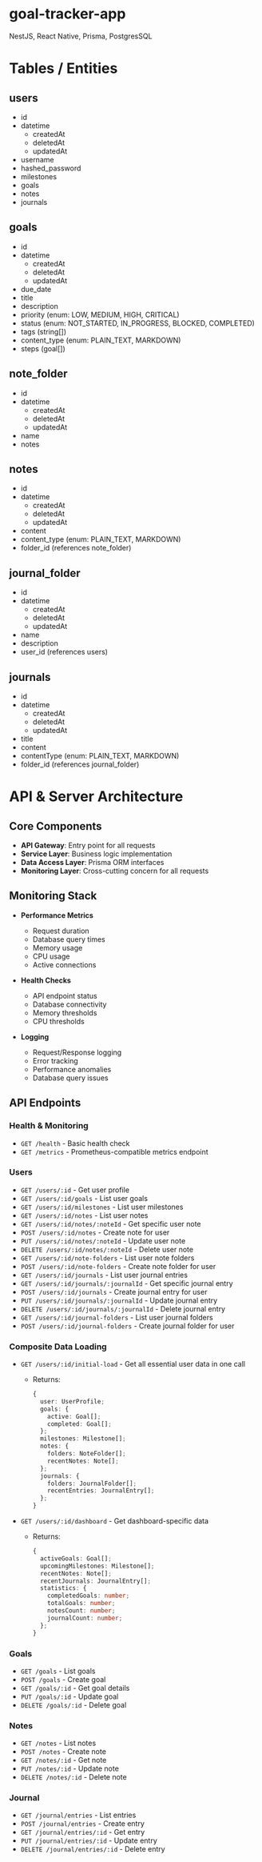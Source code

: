 # goal-tracker-app

NestJS, React Native, Prisma, PostgresSQL

# Tables / Entities

## users

- id
- datetime
  - createdAt
  - deletedAt
  - updatedAt
- username
- hashed_password
- milestones
- goals
- notes
- journals

## goals

- id
- datetime
  - createdAt
  - deletedAt
  - updatedAt
- due_date
- title
- description
- priority (enum: LOW, MEDIUM, HIGH, CRITICAL)
- status (enum: NOT_STARTED, IN_PROGRESS, BLOCKED, COMPLETED)
- tags (string[])
- content_type (enum: PLAIN_TEXT, MARKDOWN)
- steps (goal[])

## note_folder

- id
- datetime
  - createdAt
  - deletedAt
  - updatedAt
- name
- notes

## notes

- id
- datetime
  - createdAt
  - deletedAt
  - updatedAt
- content
- content_type (enum: PLAIN_TEXT, MARKDOWN)
- folder_id (references note_folder)

## journal_folder

- id
- datetime
  - createdAt
  - deletedAt
  - updatedAt
- name
- description
- user_id (references users)

## journals

- id
- datetime
  - createdAt
  - deletedAt
  - updatedAt
- title
- content
- contentType (enum: PLAIN_TEXT, MARKDOWN)
- folder_id (references journal_folder)

# API & Server Architecture

## Core Components

- **API Gateway**: Entry point for all requests
- **Service Layer**: Business logic implementation
- **Data Access Layer**: Prisma ORM interfaces
- **Monitoring Layer**: Cross-cutting concern for all requests

## Monitoring Stack

- **Performance Metrics**

  - Request duration
  - Database query times
  - Memory usage
  - CPU usage
  - Active connections

- **Health Checks**

  - API endpoint status
  - Database connectivity
  - Memory thresholds
  - CPU thresholds

- **Logging**
  - Request/Response logging
  - Error tracking
  - Performance anomalies
  - Database query issues

## API Endpoints

### Health & Monitoring

- `GET /health` - Basic health check
- `GET /metrics` - Prometheus-compatible metrics endpoint

### Users

- `GET /users/:id` - Get user profile
- `GET /users/:id/goals` - List user goals
- `GET /users/:id/milestones` - List user milestones
- `GET /users/:id/notes` - List user notes
- `GET /users/:id/notes/:noteId` - Get specific user note
- `POST /users/:id/notes` - Create note for user
- `PUT /users/:id/notes/:noteId` - Update user note
- `DELETE /users/:id/notes/:noteId` - Delete user note
- `GET /users/:id/note-folders` - List user note folders
- `POST /users/:id/note-folders` - Create note folder for user
- `GET /users/:id/journals` - List user journal entries
- `GET /users/:id/journals/:journalId` - Get specific journal entry
- `POST /users/:id/journals` - Create journal entry for user
- `PUT /users/:id/journals/:journalId` - Update journal entry
- `DELETE /users/:id/journals/:journalId` - Delete journal entry
- `GET /users/:id/journal-folders` - List user journal folders
- `POST /users/:id/journal-folders` - Create journal folder for user

### Composite Data Loading

- `GET /users/:id/initial-load` - Get all essential user data in one call

  - Returns:
    ```typescript
    {
      user: UserProfile;
      goals: {
        active: Goal[];
        completed: Goal[];
      };
      milestones: Milestone[];
      notes: {
        folders: NoteFolder[];
        recentNotes: Note[];
      };
      journals: {
        folders: JournalFolder[];
        recentEntries: JournalEntry[];
      };
    }
    ```

- `GET /users/:id/dashboard` - Get dashboard-specific data
  - Returns:
    ```typescript
    {
      activeGoals: Goal[];
      upcomingMilestones: Milestone[];
      recentNotes: Note[];
      recentJournals: JournalEntry[];
      statistics: {
        completedGoals: number;
        totalGoals: number;
        notesCount: number;
        journalCount: number;
      };
    }
    ```

### Goals

- `GET /goals` - List goals
- `POST /goals` - Create goal
- `GET /goals/:id` - Get goal details
- `PUT /goals/:id` - Update goal
- `DELETE /goals/:id` - Delete goal

### Notes

- `GET /notes` - List notes
- `POST /notes` - Create note
- `GET /notes/:id` - Get note
- `PUT /notes/:id` - Update note
- `DELETE /notes/:id` - Delete note

### Journal

- `GET /journal/entries` - List entries
- `POST /journal/entries` - Create entry
- `GET /journal/entries/:id` - Get entry
- `PUT /journal/entries/:id` - Update entry
- `DELETE /journal/entries/:id` - Delete entry
